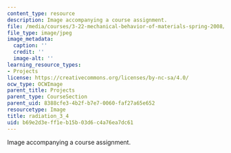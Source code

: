 ```yaml
---
content_type: resource
description: Image accompanying a course assignment.
file: /media/courses/3-22-mechanical-behavior-of-materials-spring-2008/b69e2d3eff1eb15b03d6c4a76ea7dc61_radiation_3_4.jpg
file_type: image/jpeg
image_metadata:
  caption: ''
  credit: ''
  image-alt: ''
learning_resource_types:
- Projects
license: https://creativecommons.org/licenses/by-nc-sa/4.0/
ocw_type: OCWImage
parent_title: Projects
parent_type: CourseSection
parent_uid: 8388cfe3-4b2f-b7e7-0060-faf27a65e652
resourcetype: Image
title: radiation_3_4
uid: b69e2d3e-ff1e-b15b-03d6-c4a76ea7dc61
---
```

Image accompanying a course assignment.